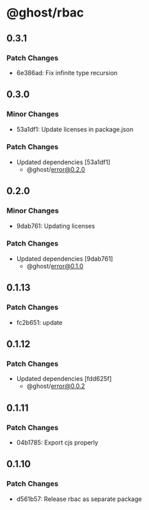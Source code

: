 # @ghost/rbac

## 0.3.1

### Patch Changes

- 6e386ad: Fix infinite type recursion

## 0.3.0

### Minor Changes

- 53a1df1: Update licenses in package.json

### Patch Changes

- Updated dependencies [53a1df1]
  - @ghost/error@0.2.0

## 0.2.0

### Minor Changes

- 9dab761: Updating licenses

### Patch Changes

- Updated dependencies [9dab761]
  - @ghost/error@0.1.0

## 0.1.13

### Patch Changes

- fc2b651: update

## 0.1.12

### Patch Changes

- Updated dependencies [fdd625f]
  - @ghost/error@0.0.2

## 0.1.11

### Patch Changes

- 04b1785: Export cjs properly

## 0.1.10

### Patch Changes

- d561b57: Release rbac as separate package
